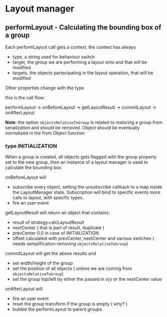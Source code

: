 # Layout manager

## performLayout - Calculating the bounding box of a group

Each performLayout call gets a context, the context has always

- type, a string used for behaviour switch
- target, the group we are performing a layout onto and that will be modified
- targets, the objects partecipating in the layout operation, that will be modified

Other properties change with the type

this is the call flow:

performLayout -> onBeforeLayout -> getLayoutResult -> commitLayout -> onAfterLayout

**Note**: the option `objectsRelativeToGroup` is related to restoring a group from serialization and should be removed. Object should be eventually normalized in the from Object function

### type INITIALIZATION

When a group is created, all objects gets flagged with the group property set to the new group, then an instance of a layout manager is used to calculate the bounding box.

onBeforeLayout will

- subscribe every object, setting the unsubscribe callback to a map inside the LayoutManager state.
  Subscription will bind to specific events more calls to layout, with specific types.
- fire an user event

getLayoutResult will return an object that contains:

- result of strategy.calcLayoutResult
- nextCenter ( that is part of result, duplicate )
- prevCenter 0,0 in case of INITIALIZATION
- offset calculated with prevCenter, nextCenter and various switches ( needs semplification removing `objectsRelativeToGroup`)

commitLayout will get the above results and

- set width/height of the group
- set the position of all objects ( unless we are coming from `objectsRelativeToGroup`)
- set the group top/left by either the passed in x/y or the nextCenter value

onAfterLayout will

- fire an user event
- reset the group transform if the group is empty ( why? )
- bubble the performLayout to parent groups

